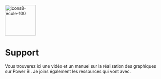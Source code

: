 <img width="100" height="100" alt="icons8-école-100" src="https://github.com/user-attachments/assets/295f4651-6347-4cb9-a25b-8d5b2ec18d2d" />

# Support
Vous trouverez ici une vidéo et un manuel sur la réalisation des graphiques sur Power BI. Je joins également les ressources qui vont avec.
